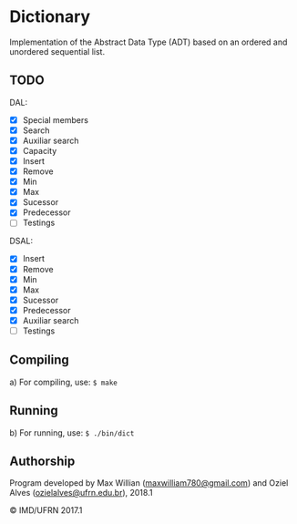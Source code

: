 # Dictionary
Implementation of the Abstract Data Type (ADT) based on an ordered and unordered sequential list.

## TODO
DAL:
- [X] Special members
- [X] Search
- [X] Auxiliar search
- [X] Capacity
- [X] Insert
- [X] Remove
- [X] Min
- [X] Max
- [X] Sucessor
- [X] Predecessor
- [ ] Testings

DSAL:
- [X] Insert
- [X] Remove
- [X] Min
- [X] Max
- [X] Sucessor
- [X] Predecessor
- [X] Auxiliar search 
- [ ] Testings

## Compiling
a) For compiling, use:
	`$ make`

## Running
b) For running, use:
	`$ ./bin/dict`

## Authorship

Program developed by Max Willian (maxwilliam780@gmail.com) and Oziel Alves (ozielalves@ufrn.edu.br), 2018.1

&copy; IMD/UFRN 2017.1
